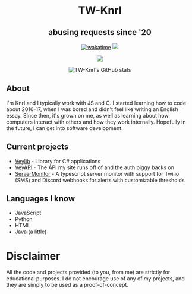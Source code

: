 <div align="center">

# TW-Knrl
## abusing requests since '20

[![wakatime](https://wakatime.com/badge/user/0ccf7ed5-30a2-486d-8ea4-6b0ca58cd9c9.svg)](https://wakatime.com/@0ccf7ed5-30a2-486d-8ea4-6b0ca58cd9c9)
![](https://komarev.com/ghpvc/?username=verlox&color=blueviolet)

<img src="https://discord.c99.nl/widget/theme-4/921558491255148615.png"></img>

![TW-Knrl's GitHub stats](https://github-readme-stats.vercel.app/api?username=TW-Knrl&show_icons=true&theme=radical)

</div>

## About
I'm Knrl and I typically work with JS and C. I started learning how to code about 2016-17, when I was bored and didn't feel like writing an English essay. Since then, it's grown on me, as well as learning about how computers interact with others and how they work internally. Hopefully in the future, I can get into software development.

## Current projects
* [Veylib](https://veylib.netlify.app) - Library for C# applications
* [VeyAPI](https://veyapi.netlify.app) - The API my site runs off of and the auth piggy backs on
* [ServerMonitor](https://svrmonitor.netlify.app) - A typescript server monitor with support for Twilio (SMS) and Discord webhooks for alerts with customizable thresholds

## Languages I know
* JavaScript
* Python
* HTML
* Java (a little)

# Disclaimer
All the code and projects provided (to you, from me) are strictly for educational purposes. I do not encourage use of any of my projects, and they are simply to be used as a proof-of-concept.
